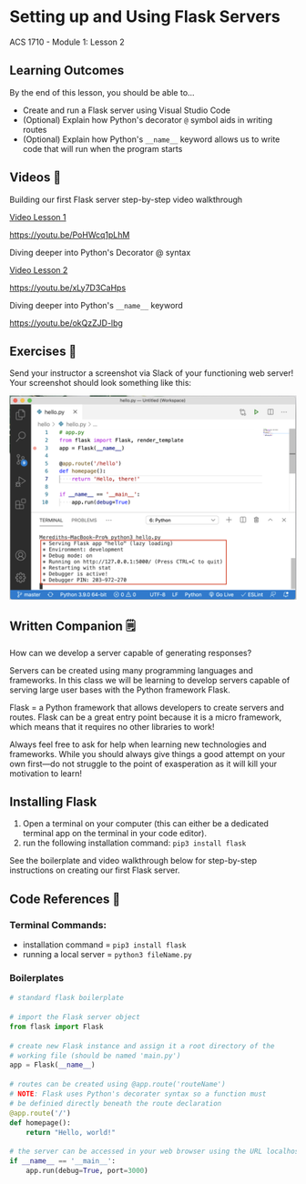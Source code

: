 # Setting up and Using Flask Servers

ACS 1710 - Module 1: Lesson 2

## Learning Outcomes

By the end of this lesson, you should be able to...

- Create and run a Flask server using Visual Studio Code
- (Optional) Explain how Python's decorator `@` symbol aids in writing routes
- (Optional) Explain how Python's `__name__` keyword allows us to write code that will run when the program starts

## Videos 🎥

Building our first Flask server step-by-step video walkthrough

[Video Lesson 1](https://file.notion.so/f/f/b55c22ee-fac0-43f5-b763-ad205bab0599/73aa7d96-2b1b-48ad-a993-2a229e23a5b3/1_Flask_Introduction.mov?table=block&id=f5d7bb61-fc2e-4c27-b0ab-40593c5c4c9d&spaceId=b55c22ee-fac0-43f5-b763-ad205bab0599&expirationTimestamp=1728064800000&signature=JFa9-3u6ekLXMhtaj_a7foaNzlQlRl-YHQ6m___QIZ4&downloadName=1_Flask_Introduction.mov)

https://youtu.be/PoHWcq1pLhM

Diving deeper into Python's Decorator @ syntax

[Video Lesson 2](https://file.notion.so/f/f/b55c22ee-fac0-43f5-b763-ad205bab0599/c2c210e6-86e3-4c2b-a455-e8ba870f6bbc/2_Decorators.mov?table=block&id=ecac1118-a8b4-4a9a-b882-99d40adcb7ab&spaceId=b55c22ee-fac0-43f5-b763-ad205bab0599&expirationTimestamp=1728064800000&signature=FPKDpuqVZ55JIiKJq8qM-AfgCZsRfr9ZYD72oRecLOQ&downloadName=2_Decorators.mov)

https://youtu.be/xLy7D3CaHps

Diving deeper into Python's `__name__` keyword

https://youtu.be/okQzZJD-lbg

## Exercises 💪

Send your instructor a screenshot via Slack of your functioning web server! Your screenshot should look something like this:

![Screen_Shot_2021-01-15_at_5.26.26_PM.png](Screen_Shot_2021-01-15_at_5.26.26_PM.png)

## Written Companion 🗒

How can we develop a server capable of generating responses?

Servers can be created using many programming languages and frameworks. In this class we will be learning to develop servers capable of serving large user bases with the Python framework Flask.

Flask = a Python framework that allows developers to create servers and routes. Flask can be a great entry point because it is a micro framework, which means that it requires no other libraries to work!

Always feel free to ask for help when learning new technologies and frameworks. While you should always give things a good attempt on your own first—do not struggle to the point of exasperation as it will kill your motivation to learn!

## Installing Flask

1. Open a terminal on your computer (this can either be a dedicated terminal app on the terminal in your code editor).
2. run the following installation command: `pip3 install flask`

See the boilerplate and video walkthrough below for step-by-step instructions on creating our first Flask server.

## Code References 📀

### Terminal Commands:

- installation command = `pip3 install flask`
- running a local server = `python3 fileName.py`

### Boilerplates

```python
# standard flask boilerplate

# import the Flask server object
from flask import Flask

# create new Flask instance and assign it a root directory of the 
# working file (should be named 'main.py')
app = Flask(__name__)

# routes can be created using @app.route('routeName')
# NOTE: Flask uses Python's decorater syntax so a function must 
# be definied directly beneath the route declaration
@app.route('/')
def homepage():
    return "Hello, world!"

# the server can be accessed in your web browser using the URL localhost:3000/
if __name__ == '__main__':
    app.run(debug=True, port=3000)
```


